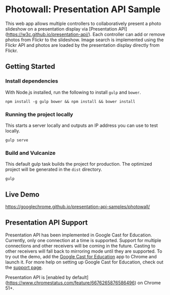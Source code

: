 # Photowall: Presentation API Sample

This web app allows multiple controllers to collaboratively present a photo
slideshow on a presentation display via [Presentation API]
(https://w3c.github.io/presentation-api/). Each controller can add or remove
photos from Flickr to the slideshow. Image search is implemented using the
Flickr API and photos are loaded by the presentation display directly from
Flickr.

## Getting Started

### Install dependencies

With Node.js installed, run the following to install `gulp` and `bower`.

    npm install -g gulp bower && npm install && bower install

### Running the project locally

This starts a server locally and outputs an IP address you can use to test
locally.

    gulp serve

### Build and Vulcanize

This default gulp task builds the project for production. The optimized project
will be generated in the `dist` directory.

    gulp

## Live Demo

https://googlechrome.github.io/presentation-api-samples/photowall/

## Presentation API Support

Presentation API has been implemented in Google Cast for Education. Currently,
only one connection at a time is supported. Support for multiple connections and
other receivers will be coming in the future. Casting to other receivers will
fall back to mirroring mode until they are supported. To try out the demo, add
the [Google Cast for Education](https://chrome.google.com/webstore/detail/google-cast-for-education/bnmgbcehmiinmmlmepibeeflglhbhlea)
app to Chrome and launch it. For more help on setting up Google Cast for
Education, check out the [support page](https://support.google.com/edu/castforedu).

Presentation API is [enabled by default]
(https://www.chromestatus.com/feature/6676265876586496) on Chrome 51+.
